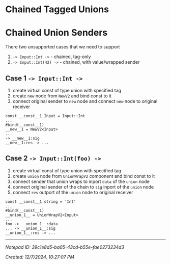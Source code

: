 # Chained Tagged Unions

# Chained Union Senders

There two unsupported cases that we need to support

1. `-> Input::Int ->` - chained, tag-only
2. `-> Input::Int(42) ->` - chained,  with value/wrapped sender

## Case 1 `-> Input::Int ->`

1. create virtual const of type union with specified tag
2. create `new`  node from `NewV2` and bind const to it
3. connect original sender to `new` node and connect `new` node to original receiver

```neva
const __const__1 Input = Input::Int
...
#bind(__const__1)
__new__1 = NewV2<Input>
...
-> __new__1:sig
__new__1:res -> ...
```

## Case 2 `-> Input::Int(foo) ->`

1. create virtual const of type union with specified tag
2. create `union` node from `UnionWrapV2` component and bind const to it
3. connect sender that union wraps to inport `data` of the `union` node
4. connect original sender of the chain to `sig` inport of the `union` node
5. connect `res` outport of the `union` node to original receiver

```neva
const __const__1 string = 'Int'
...
#bind(__const__1)
__union_1__ = UnionWrapV2<Input>
...
foo -> __union_1__:data
... -> __union_1__:sig
__union_1__:res -> ...
```

---

*Notepad ID: 39c1e8d5-ba05-43cd-b55e-fae0273234d3*

*Created: 12/7/2024, 10:27:07 PM*

